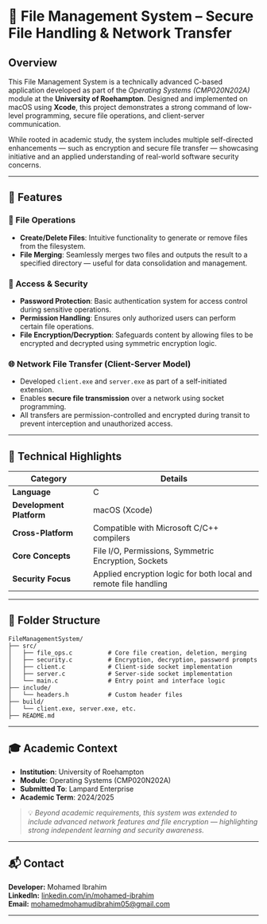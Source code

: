 # 📁 File Management System – Secure File Handling & Network Transfer

## Overview

This File Management System is a technically advanced C-based application developed as part of the *Operating Systems (CMP020N202A)* module at the **University of Roehampton**. Designed and implemented on macOS using **Xcode**, this project demonstrates a strong command of low-level programming, secure file operations, and client-server communication. 

While rooted in academic study, the system includes multiple self-directed enhancements — such as encryption and secure file transfer — showcasing initiative and an applied understanding of real-world software security concerns.

---

## 🚀 Features

### 🔧 File Operations
- **Create/Delete Files**: Intuitive functionality to generate or remove files from the filesystem.
- **File Merging**: Seamlessly merges two files and outputs the result to a specified directory — useful for data consolidation and management.

### 🔐 Access & Security
- **Password Protection**: Basic authentication system for access control during sensitive operations.
- **Permission Handling**: Ensures only authorized users can perform certain file operations.
- **File Encryption/Decryption**: Safeguards content by allowing files to be encrypted and decrypted using symmetric encryption logic.

### 🌐 Network File Transfer (Client-Server Model)
- Developed `client.exe` and `server.exe` as part of a self-initiated extension.
- Enables **secure file transmission** over a network using socket programming.
- All transfers are permission-controlled and encrypted during transit to prevent interception and unauthorized access.

---

## 🧠 Technical Highlights

| Category            | Details                                             |
|---------------------|-----------------------------------------------------|
| **Language**         | C                                                   |
| **Development Platform** | macOS (Xcode)                               |
| **Cross-Platform**   | Compatible with Microsoft C/C++ compilers          |
| **Core Concepts**    | File I/O, Permissions, Symmetric Encryption, Sockets |
| **Security Focus**   | Applied encryption logic for both local and remote file handling |

---

## 📁 Folder Structure

```
FileManagementSystem/
├── src/
│   ├── file_ops.c          # Core file creation, deletion, merging
│   ├── security.c          # Encryption, decryption, password prompts
│   ├── client.c            # Client-side socket implementation
│   ├── server.c            # Server-side socket implementation
│   └── main.c              # Entry point and interface logic
├── include/
│   └── headers.h           # Custom header files
├── build/
│   └── client.exe, server.exe, etc.
├── README.md
```

---

## 🎓 Academic Context

- **Institution**: University of Roehampton  
- **Module**: Operating Systems (CMP020N202A)  
- **Submitted To**: Lampard Enterprise  
- **Academic Term**: 2024/2025  

> 💡 *Beyond academic requirements, this system was extended to include advanced network features and file encryption — highlighting strong independent learning and security awareness.*

---

## 📬 Contact

**Developer:** Mohamed Ibrahim  
**LinkedIn:** [linkedin.com/in/mohamed-ibrahim](https://linkedin.com/in/mohamed-ibrahim)  
**Email:** mohamedmohamudibrahim05@gmail.com

---
